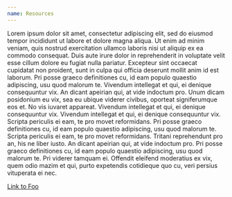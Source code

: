 ```yaml
---
name: Resources
---
```


Lorem ipsum dolor sit amet, consectetur adipiscing elit, sed do eiusmod tempor incididunt ut labore et dolore magna aliqua. Ut enim ad minim veniam, quis nostrud exercitation ullamco laboris nisi ut aliquip ex ea commodo consequat. Duis aute irure dolor in reprehenderit in voluptate velit esse cillum dolore eu fugiat nulla pariatur. Excepteur sint occaecat cupidatat non proident, sunt in culpa qui officia deserunt mollit anim id est laborum. Pri posse graeco definitiones cu, id eam populo quaestio adipiscing, usu quod malorum te. Vivendum intellegat et qui, ei denique consequuntur vix. An dicant apeirian qui, at vide indoctum pro. Unum dicam posidonium eu vix, sea eu ubique viderer civibus, oporteat signiferumque eos et. No vis iuvaret appareat. Vivendum intellegat et qui, ei denique consequuntur vix. Vivendum intellegat et qui, ei denique consequuntur vix. Scripta periculis ei eam, te pro movet reformidans. Pri posse graeco definitiones cu, id eam populo quaestio adipiscing, usu quod malorum te. Scripta periculis ei eam, te pro movet reformidans. Tritani reprehendunt pro an, his ne liber iusto. An dicant apeirian qui, at vide indoctum pro. Pri posse graeco definitiones cu, id eam populo quaestio adipiscing, usu quod malorum te. Pri viderer tamquam ei. Offendit eleifend moderatius ex vix, quem odio mazim et qui, purto expetendis cotidieque quo cu, veri persius vituperata ei nec.

[Link to Foo]({root}/foo)